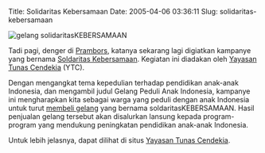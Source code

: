 Title: Solidaritas Kebersamaan
Date: 2005-04-06 03:36:11
Slug: solidaritas-kebersamaan

<img src="http://img.photobucket.com/albums/v451/kriwil/gelang.gif" alt="gelang solidaritasKEBERSAMAAN" class="imageright" />

Tadi pagi, denger di [Prambors](http://www.pramborsfm.com), katanya sekarang lagi digiatkan kampanye yang bernama [Soldaritas Kebersamaan](http://tunascendekia.org/wordpress/solidaritas-kebersamaan/). Kegiatan ini diadakan oleh [Yayasan Tunas Cendekia](http://www.tunascendekia.org) (YTC).

Dengan mengangkat tema kepedulian terhadap pendidikan anak-anak Indonesia, dan mengambil judul Gelang Peduli Anak Indonesia, kampanye ini mengharapkan kita sebagai warga yang peduli dengan anak Indonesia untuk turut [membeli gelang](http://tunascendekia.org/wordpress/solidaritas-kebersamaan/beli-gelang/) yang bernama soldaritasKEBERSAMAAN. Hasil penjualan gelang tersebut akan disalurkan lansung kepada program-program yang mendukung peningkatan pendidikan anak-anak Indonesia.

Untuk lebih jelasnya, dapat dilihat di situs [Yayasan Tunas Cendekia](http://tunascendekia.org).